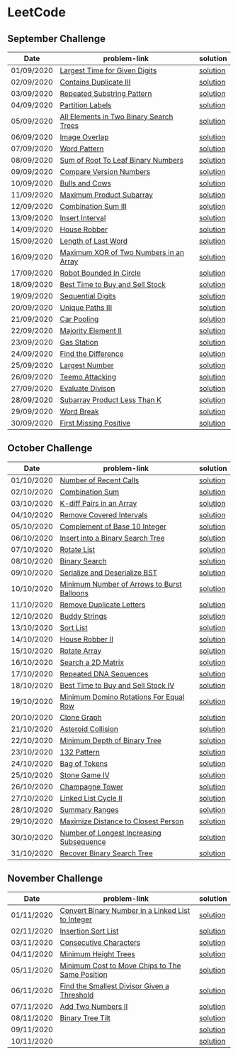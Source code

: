 # LeetCode

## September Challenge
| Date       | problem-link | solution |
|------------|--------------|----------|
| 01/09/2020 |[Largest Time for Given Digits](https://leetcode.com/explore/challenge/card/september-leetcoding-challenge/554/week-1-september-1st-september-7th/3445/)|[solution](https://github.com/Waqar-107/LeetCode/blob/master/September%20Challenge/Largest%20Time%20for%20Given%20Digits.py)|
| 02/09/2020 |[Contains Duplicate III](https://leetcode.com/explore/challenge/card/september-leetcoding-challenge/554/week-1-september-1st-september-7th/3446/)|[solution](https://github.com/Waqar-107/LeetCode/blob/master/September%20Challenge/Contains%20Duplicate%20III.cpp)|
| 03/09/2020 |[Repeated Substring Pattern](https://leetcode.com/explore/challenge/card/september-leetcoding-challenge/554/week-1-september-1st-september-7th/3447/)|[solution](https://github.com/Waqar-107/LeetCode/blob/master/September%20Challenge/Repeated%20Substring%20Pattern.cpp)|
| 04/09/2020 |[Partition Labels](https://leetcode.com/explore/challenge/card/september-leetcoding-challenge/554/week-1-september-1st-september-7th/3448/)|[solution](https://github.com/Waqar-107/LeetCode/blob/master/September%20Challenge/Partition%20Labels.cpp)|
| 05/09/2020 |[All Elements in Two Binary Search Trees](https://leetcode.com/explore/challenge/card/september-leetcoding-challenge/554/week-1-september-1st-september-7th/3449/)|[solution](https://github.com/Waqar-107/LeetCode/blob/master/September%20Challenge/All%20Elements%20in%20Two%20Binary%20Search%20Trees.cpp)|
| 06/09/2020 |[Image Overlap](https://leetcode.com/explore/challenge/card/september-leetcoding-challenge/554/week-1-september-1st-september-7th/3450/)|[solution](https://github.com/Waqar-107/LeetCode/blob/master/September%20Challenge/Image%20Overlap.cpp)|
| 07/09/2020 |[Word Pattern](https://leetcode.com/explore/challenge/card/september-leetcoding-challenge/554/week-1-september-1st-september-7th/3451/)|[solution](https://github.com/Waqar-107/LeetCode/blob/master/September%20Challenge/Word%20Pattern.py)|
| 08/09/2020 |[Sum of Root To Leaf Binary Numbers](https://leetcode.com/explore/challenge/card/september-leetcoding-challenge/555/week-2-september-8th-september-14th/3453/)|[solution](https://github.com/Waqar-107/LeetCode/blob/master/September%20Challenge/All%20Elements%20in%20Two%20Binary%20Search%20Trees.cpp)|
| 09/09/2020 |[Compare Version Numbers](https://leetcode.com/explore/challenge/card/september-leetcoding-challenge/555/week-2-september-8th-september-14th/3454/)|[solution](https://github.com/Waqar-107/LeetCode/blob/master/September%20Challenge/Compare%20Version%20Numbers.py)|
| 10/09/2020 |[Bulls and Cows](https://leetcode.com/explore/challenge/card/september-leetcoding-challenge/555/week-2-september-8th-september-14th/3455/)|[solution](https://github.com/Waqar-107/LeetCode/blob/master/September%20Challenge/Bulls%20and%20Cows.cpp)|
| 11/09/2020 |[Maximum Product Subarray](https://leetcode.com/explore/challenge/card/september-leetcoding-challenge/555/week-2-september-8th-september-14th/3456/)|[solution](https://github.com/Waqar-107/LeetCode/blob/master/September%20Challenge/Maximum%20Product%20Subarray.cpp)|
| 12/09/2020 |[Combination Sum III](https://leetcode.com/explore/challenge/card/september-leetcoding-challenge/555/week-2-september-8th-september-14th/3457/)|[solution](https://github.com/Waqar-107/LeetCode/blob/master/September%20Challenge/Combination%20Sum%20III.py)|
| 13/09/2020 |[Insert Interval](https://leetcode.com/explore/challenge/card/september-leetcoding-challenge/555/week-2-september-8th-september-14th/3458/)|[solution](https://github.com/Waqar-107/LeetCode/blob/master/September%20Challenge/Insert%20Interval.cpp)|
| 14/09/2020 |[House Robber](https://leetcode.com/explore/challenge/card/september-leetcoding-challenge/555/week-2-september-8th-september-14th/3459/)|[solution](https://github.com/Waqar-107/LeetCode/blob/master/September%20Challenge/House%20Robber.py)|
| 15/09/2020 |[Length of Last Word](https://leetcode.com/explore/challenge/card/september-leetcoding-challenge/556/week-3-september-15th-september-21st/3461/)|[solution](https://github.com/Waqar-107/LeetCode/blob/master/September%20Challenge/Length%20of%20Last%20Word.py)|
| 16/09/2020 |[Maximum XOR of Two Numbers in an Array](https://leetcode.com/explore/challenge/card/september-leetcoding-challenge/556/week-3-september-15th-september-21st/3462/)|[solution](https://github.com/Waqar-107/LeetCode/blob/master/September%20Challenge/Maximum%20XOR%20of%20Two%20Numbers%20in%20an%20Array.cpp)|
| 17/09/2020 |[Robot Bounded In Circle](https://leetcode.com/explore/challenge/card/september-leetcoding-challenge/556/week-3-september-15th-september-21st/3463/)|[solution](https://github.com/Waqar-107/LeetCode/blob/master/September%20Challenge/Robot%20Bounded%20In%20Circle.cpp)|
| 18/09/2020 |[Best Time to Buy and Sell Stock](https://leetcode.com/explore/challenge/card/september-leetcoding-challenge/556/week-3-september-15th-september-21st/3464/)|[solution](https://github.com/Waqar-107/LeetCode/blob/master/September%20Challenge/Best%20Time%20to%20Buy%20and%20Sell%20Stock.cpp)|
| 19/09/2020 |[Sequential Digits](https://leetcode.com/explore/challenge/card/september-leetcoding-challenge/556/week-3-september-15th-september-21st/3465/)|[solution](https://github.com/Waqar-107/LeetCode/blob/master/September%20Challenge/Sequential%20Digits.cpp)|
| 20/09/2020 |[Unique Paths III](https://leetcode.com/explore/challenge/card/september-leetcoding-challenge/556/week-3-september-15th-september-21st/3466/)|[solution](https://github.com/Waqar-107/LeetCode/blob/master/September%20Challenge/Unique%20Paths%20III.cpp)|
| 21/09/2020 |[Car Pooling](https://leetcode.com/explore/challenge/card/september-leetcoding-challenge/556/week-3-september-15th-september-21st/3467/)|[solution](https://github.com/Waqar-107/LeetCode/blob/master/September%20Challenge/Car%20Pooling.py)|
| 22/09/2020 |[Majority Element II](https://leetcode.com/explore/challenge/card/september-leetcoding-challenge/557/week-4-september-22nd-september-28th/3469/)|[solution](https://github.com/Waqar-107/LeetCode/blob/master/September%20Challenge/Majority%20Element%20II.cpp)|
| 23/09/2020 |[Gas Station](https://leetcode.com/explore/challenge/card/september-leetcoding-challenge/557/week-4-september-22nd-september-28th/3470/)|[solution](https://github.com/Waqar-107/LeetCode/blob/master/September%20Challenge/Gas%20Station.py)|
| 24/09/2020 |[Find the Difference](https://leetcode.com/explore/challenge/card/september-leetcoding-challenge/557/week-4-september-22nd-september-28th/3471/)|[solution](https://github.com/Waqar-107/LeetCode/blob/master/September%20Challenge/Find%20the%20Difference.py)|
| 25/09/2020 |[Largest Number](https://leetcode.com/explore/challenge/card/september-leetcoding-challenge/557/week-4-september-22nd-september-28th/3472/)|[solution](https://github.com/Waqar-107/LeetCode/blob/master/September%20Challenge/Largest%20Number.cpp)|
| 26/09/2020 |[Teemo Attacking](https://leetcode.com/explore/challenge/card/september-leetcoding-challenge/557/week-4-september-22nd-september-28th/3473/)|[solution](https://github.com/Waqar-107/LeetCode/blob/master/September%20Challenge/Teemo%20Attacking.py)|
| 27/09/2020 |[Evaluate Divison](https://leetcode.com/explore/featured/card/september-leetcoding-challenge/557/week-4-september-22nd-september-28th/3474/)|[solution](https://github.com/Waqar-107/LeetCode/blob/master/September%20Challenge/Evaluate%20Division.py)|
| 28/09/2020 |[Subarray Product Less Than K](https://leetcode.com/explore/challenge/card/september-leetcoding-challenge/557/week-4-september-22nd-september-28th/3475/)|[solution](https://github.com/Waqar-107/LeetCode/blob/master/September%20Challenge/Subarray%20Product%20Less%20Than%20K.cpp)|
| 29/09/2020 |[Word Break](https://leetcode.com/explore/challenge/card/september-leetcoding-challenge/558/week-5-september-29th-september-30th/3477/)|[solution](https://github.com/Waqar-107/LeetCode/blob/master/September%20Challenge/Word%20Break.py)|
| 30/09/2020 |[First Missing Positive](https://leetcode.com/explore/challenge/card/september-leetcoding-challenge/558/week-5-september-29th-september-30th/3478/)|[solution](https://github.com/Waqar-107/LeetCode/blob/master/September%20Challenge/First%20Missing%20Positive.py)|


## October Challenge

| Date       | problem-link | solution |
|------------|--------------|----------|
| 01/10/2020 |[Number of Recent Calls](https://leetcode.com/explore/featured/card/october-leetcoding-challenge/559/week-1-october-1st-october-7th/3480/)|[solution](https://github.com/Waqar-107/LeetCode/blob/master/October%20Challenge/Number%20of%20Recent%20Calls.cpp)|
| 02/10/2020 |[Combination Sum](https://leetcode.com/explore/featured/card/october-leetcoding-challenge/559/week-1-october-1st-october-7th/3481/)|[solution](https://github.com/Waqar-107/LeetCode/blob/master/October%20Challenge/Combination%20Sum.py)|
| 03/10/2020 |[K-diff Pairs in an Array](https://leetcode.com/explore/challenge/card/october-leetcoding-challenge/559/week-1-october-1st-october-7th/3482/)|[solution](https://github.com/Waqar-107/LeetCode/blob/master/October%20Challenge/K-diff%20Pairs%20in%20an%20Array.py)|
| 04/10/2020 |[Remove Covered Intervals](https://leetcode.com/explore/challenge/card/october-leetcoding-challenge/559/week-1-october-1st-october-7th/3483/)|[solution](https://github.com/Waqar-107/LeetCode/blob/master/October%20Challenge/Remove%20Covered%20Intervals%20%20Solution.cpp)|
| 05/10/2020 |[Complement of Base 10 Integer](https://leetcode.com/explore/challenge/card/october-leetcoding-challenge/559/week-1-october-1st-october-7th/3484/)|[solution](https://github.com/Waqar-107/LeetCode/blob/master/October%20Challenge/Complement%20of%20Base%2010%20Integer.cpp)|
| 06/10/2020 |[Insert into a Binary Search Tree](https://leetcode.com/explore/challenge/card/october-leetcoding-challenge/559/week-1-october-1st-october-7th/3485/)|[solution](https://github.com/Waqar-107/LeetCode/blob/master/October%20Challenge/Insert%20into%20a%20Binary%20Search%20Tree.cpp)|
| 07/10/2020 |[Rotate List](https://leetcode.com/explore/challenge/card/october-leetcoding-challenge/559/week-1-october-1st-october-7th/3486/)|[solution](https://github.com/Waqar-107/LeetCode/blob/master/October%20Challenge/Rotate%20List.cpp)|
| 08/10/2020 |[Binary Search](https://leetcode.com/explore/challenge/card/october-leetcoding-challenge/560/week-2-october-8th-october-14th/3488/)|[solution](https://github.com/Waqar-107/LeetCode/blob/master/October%20Challenge/Binary%20Search.py)|
| 09/10/2020 |[Serialize and Deserialize BST](https://leetcode.com/explore/challenge/card/october-leetcoding-challenge/560/week-2-october-8th-october-14th/3489/)|[solution](https://github.com/Waqar-107/LeetCode/blob/master/October%20Challenge/Serialize%20and%20Deserialize%20BST.py)|
| 10/10/2020 |[Minimum Number of Arrows to Burst Balloons](https://leetcode.com/explore/challenge/card/october-leetcoding-challenge/560/week-2-october-8th-october-14th/3490/)|[solution](https://github.com/Waqar-107/LeetCode/blob/master/October%20Challenge/Minimum%20Number%20of%20Arrows%20to%20Burst%20Balloons.py)|
| 11/10/2020 |[Remove Duplicate Letters](https://leetcode.com/explore/challenge/card/october-leetcoding-challenge/560/week-2-october-8th-october-14th/3491/)|[solution](https://github.com/Waqar-107/LeetCode/blob/master/October%20Challenge/Remove%20Duplicate%20Letters.cpp)|
| 12/10/2020 |[Buddy Strings](https://leetcode.com/explore/challenge/card/october-leetcoding-challenge/560/week-2-october-8th-october-14th/3492/)|[solution](https://github.com/Waqar-107/LeetCode/blob/master/October%20Challenge/Buddy%20Strings.cpp)|
| 13/10/2020 |[Sort List](https://leetcode.com/explore/challenge/card/october-leetcoding-challenge/560/week-2-october-8th-october-14th/3493/)|[solution](https://github.com/Waqar-107/LeetCode/blob/master/October%20Challenge/Sort%20List.py)|
| 14/10/2020 |[House Robber II](https://leetcode.com/explore/challenge/card/october-leetcoding-challenge/560/week-2-october-8th-october-14th/3494/)|[solution](https://github.com/Waqar-107/LeetCode/blob/master/October%20Challenge/House%20Robber%20II.py)|
| 15/10/2020 |[Rotate Array](https://leetcode.com/explore/challenge/card/october-leetcoding-challenge/561/week-3-october-15th-october-21st/3496/)|[solution](https://github.com/Waqar-107/LeetCode/blob/master/October%20Challenge/Rotate%20Array.py)|
| 16/10/2020 |[Search a 2D Matrix](https://leetcode.com/explore/challenge/card/october-leetcoding-challenge/561/week-3-october-15th-october-21st/3497/)|[solution](https://github.com/Waqar-107/LeetCode/blob/master/October%20Challenge/Search%20a%202D%20Matrix.py)|
| 17/10/2020 |[Repeated DNA Sequences](https://leetcode.com/explore/challenge/card/october-leetcoding-challenge/561/week-3-october-15th-october-21st/3498/)|[solution](https://github.com/Waqar-107/LeetCode/blob/master/October%20Challenge/Repeated%20DNA%20Sequences.cpp)|
| 18/10/2020 |[Best Time to Buy and Sell Stock IV](https://leetcode.com/explore/challenge/card/october-leetcoding-challenge/561/week-3-october-15th-october-21st/3499/)|[solution](https://github.com/Waqar-107/LeetCode/blob/master/October%20Challenge/Best%20Time%20to%20Buy%20and%20Sell%20Stock%20IV.py)|
| 19/10/2020 |[Minimum Domino Rotations For Equal Row](https://leetcode.com/explore/challenge/card/october-leetcoding-challenge/561/week-3-october-15th-october-21st/3500/)|[solution](https://github.com/Waqar-107/LeetCode/tree/master/October%20Challenge)|
| 20/10/2020 |[Clone Graph](https://leetcode.com/explore/challenge/card/october-leetcoding-challenge/561/week-3-october-15th-october-21st/3501/)|[solution](https://github.com/Waqar-107/LeetCode/blob/master/October%20Challenge/Clone%20Graph.py)|
| 21/10/2020 |[Asteroid Collision](https://leetcode.com/explore/challenge/card/october-leetcoding-challenge/561/week-3-october-15th-october-21st/3502/)|[solution](https://github.com/Waqar-107/LeetCode/blob/master/October%20Challenge/Asteroid%20Collision.cpp)|
| 22/10/2020 |[Minimum Depth of Binary Tree](https://leetcode.com/explore/challenge/card/october-leetcoding-challenge/562/week-4-october-22nd-october-28th/3504/)|[solution](https://github.com/Waqar-107/LeetCode/blob/master/October%20Challenge/Minimum%20Depth%20of%20Binary%20Tree.py)|
| 23/10/2020 |[132 Pattern](https://leetcode.com/explore/challenge/card/october-leetcoding-challenge/562/week-4-october-22nd-october-28th/3505/)|[solution](https://github.com/Waqar-107/LeetCode/blob/master/October%20Challenge/132%20Pattern.py)|
| 24/10/2020 |[Bag of Tokens](https://leetcode.com/explore/challenge/card/october-leetcoding-challenge/562/week-4-october-22nd-october-28th/3506/)|[solution](https://github.com/Waqar-107/LeetCode/blob/master/October%20Challenge/Bag%20of%20Tokens.py)|
| 25/10/2020 |[Stone Game IV](https://leetcode.com/explore/challenge/card/october-leetcoding-challenge/562/week-4-october-22nd-october-28th/3507/)|[solution](https://github.com/Waqar-107/LeetCode/blob/master/October%20Challenge/Stone%20Game%20IV.py)|
| 26/10/2020 |[Champagne Tower](https://leetcode.com/explore/challenge/card/october-leetcoding-challenge/562/week-4-october-22nd-october-28th/3508/)|[solution](https://github.com/Waqar-107/LeetCode/blob/master/October%20Challenge/Champagne%20Tower.py)|
| 27/10/2020 |[Linked List Cycle II](https://leetcode.com/explore/challenge/card/october-leetcoding-challenge/562/week-4-october-22nd-october-28th/3509/)|[solution](https://github.com/Waqar-107/LeetCode/blob/master/October%20Challenge/Linked%20List%20Cycle%20II.py)|
| 28/10/2020 |[Summary Ranges](https://leetcode.com/explore/challenge/card/october-leetcoding-challenge/562/week-4-october-22nd-october-28th/3510/)|[solution](https://github.com/Waqar-107/LeetCode/blob/master/October%20Challenge/Summary%20Ranges.py)|
| 29/10/2020 |[Maximize Distance to Closest Person](https://leetcode.com/explore/challenge/card/october-leetcoding-challenge/563/week-5-october-29th-october-31st/3512/)|[solution](https://github.com/Waqar-107/LeetCode/blob/master/October%20Challenge/Maximize%20Distance%20to%20Closest%20Person.py)|
| 30/10/2020 |[Number of Longest Increasing Subsequence](https://leetcode.com/explore/challenge/card/october-leetcoding-challenge/563/week-5-october-29th-october-31st/3513/)|[solution](https://github.com/Waqar-107/LeetCode/blob/master/October%20Challenge/Number%20of%20Longest%20Increasing%20Subsequence.py)|
| 31/10/2020 |[Recover Binary Search Tree](https://leetcode.com/explore/challenge/card/october-leetcoding-challenge/563/week-5-october-29th-october-31st/3514/)|[solution](https://github.com/Waqar-107/LeetCode/blob/master/October%20Challenge/Recover%20Binary%20Search%20Tree.py)|


## November Challenge

| Date       | problem-link | solution |
|------------|--------------|----------|
| 01/11/2020 |[Convert Binary Number in a Linked List to Integer](https://leetcode.com/explore/challenge/card/november-leetcoding-challenge/564/week-1-november-1st-november-7th/3516/)|[solution](https://github.com/Waqar-107/LeetCode/blob/master/November%20Challenge/Convert%20Binary%20Number%20in%20a%20Linked%20List%20to%20Integer.java)|
| 02/11/2020 |[Insertion Sort List](https://leetcode.com/explore/challenge/card/november-leetcoding-challenge/564/week-1-november-1st-november-7th/3517/)|[solution](https://github.com/Waqar-107/LeetCode/blob/master/November%20Challenge/Insertion%20Sort%20List.py)|
| 03/11/2020 |[Consecutive Characters](https://leetcode.com/explore/challenge/card/november-leetcoding-challenge/564/week-1-november-1st-november-7th/3518/)|[solution](https://github.com/Waqar-107/LeetCode/blob/master/November%20Challenge/Consecutive%20Characters.py)|
| 04/11/2020 |[Minimum Height Trees](https://leetcode.com/explore/challenge/card/november-leetcoding-challenge/564/week-1-november-1st-november-7th/3519/)|[solution](https://github.com/Waqar-107/LeetCode/blob/master/November%20Challenge/Minimum%20Height%20Trees.py)|
| 05/11/2020 |[Minimum Cost to Move Chips to The Same Position](https://leetcode.com/explore/challenge/card/november-leetcoding-challenge/564/week-1-november-1st-november-7th/3520/)|[solution](https://github.com/Waqar-107/LeetCode/blob/master/November%20Challenge/Minimum%20Cost%20to%20Move%20Chips%20to%20The%20Same%20Position.java)|
| 06/11/2020 |[Find the Smallest Divisor Given a Threshold](https://leetcode.com/explore/challenge/card/november-leetcoding-challenge/564/week-1-november-1st-november-7th/3521/)|[solution](https://github.com/Waqar-107/LeetCode/blob/master/November%20Challenge/Find%20the%20Smallest%20Divisor%20Given%20a%20Threshold.cpp)|
| 07/11/2020 |[Add Two Numbers II](https://leetcode.com/explore/challenge/card/november-leetcoding-challenge/564/week-1-november-1st-november-7th/3522/)|[solution](https://github.com/Waqar-107/LeetCode/blob/master/November%20Challenge/Add%20Two%20Numbers%20II.py)|
| 08/11/2020 |[Binary Tree Tilt](https://leetcode.com/explore/challenge/card/november-leetcoding-challenge/565/week-2-november-8th-november-14th/3524/)|[solution](https://github.com/Waqar-107/LeetCode/blob/master/November%20Challenge/Binary%20Tree%20Tilt.cpp)|
| 09/11/2020 |[]()|[solution]()|
| 10/11/2020 |[]()|[solution]()|

